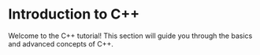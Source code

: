 # Introduction to C++

Welcome to the C++ tutorial! This section will guide you through the basics and advanced concepts of C++.
